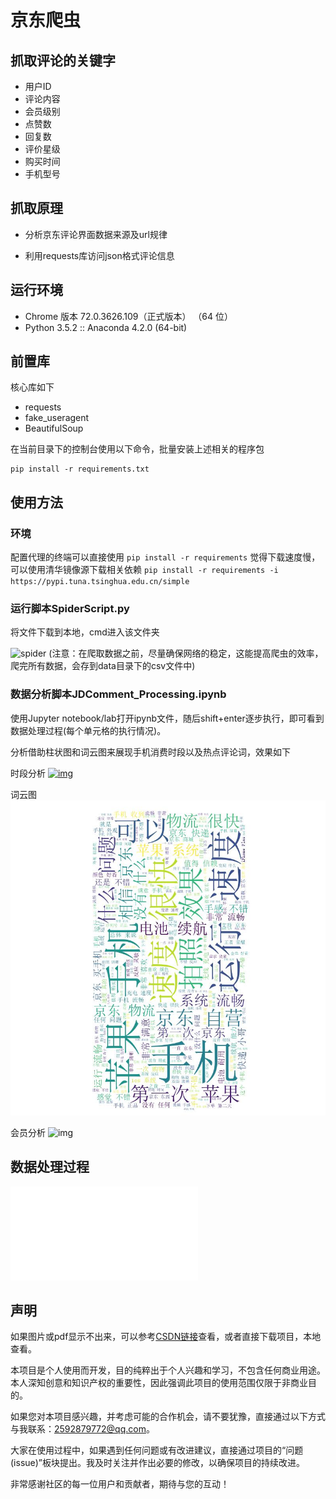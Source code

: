 # 京东爬虫

## 抓取评论的关键字

* 用户ID
* 评论内容
* 会员级别
* 点赞数
* 回复数
* 评价星级
* 购买时间
* 手机型号

## 抓取原理

* 分析京东评论界面数据来源及url规律

* 利用requests库访问json格式评论信息

## 运行环境

* Chrome 版本 72.0.3626.109（正式版本） （64 位）
* Python 3.5.2 :: Anaconda 4.2.0 (64-bit)

## 前置库

核心库如下

* requests
* fake_useragent
* BeautifulSoup

在当前目录下的控制台使用以下命令，批量安装上述相关的程序包

```
pip install -r requirements.txt
```

## 使用方法

### 环境

配置代理的终端可以直接使用
`pip install -r requirements`
觉得下载速度慢，可以使用清华镜像源下载相关依赖
`pip install -r requirements -i https://pypi.tuna.tsinghua.edu.cn/simple`

### 运行脚本SpiderScript.py
将文件下载到本地，cmd进入该文件夹

![spider](picture\Snipaste_2019-03-06_22-22-48.PNG) 
(注意：在爬取数据之前，尽量确保网络的稳定，这能提高爬虫的效率，爬完所有数据，会存到data目录下的csv文件中)

### 数据分析脚本JDComment_Processing.ipynb

使用Jupyter notebook/lab打开ipynb文件，随后shift+enter逐步执行，即可看到数据处理过程(每个单元格的执行情况)。

分析借助柱状图和词云图来展现手机消费时段以及热点评论词，效果如下

时段分析
[![img](picture/手机购买时段.png)](https://github.com/YuleZhang/JDComment_Spider/blob/master/picture/%E6%89%8B%E6%9C%BA%E8%B4%AD%E4%B9%B0%E6%97%B6%E6%AE%B5.png)

词云图
![img](picture/phoneComment.jpg)

会员分析
![img](picture/月消费与会员等级分析.png)

## 数据处理过程

![content](./数据库报告.pdf)

## 声明

如果图片或pdf显示不出来，可以参考[CSDN链接](https://blog.csdn.net/qq_41709370/article/details/106282229)查看，或者直接下载项目，本地查看。

本项目是个人使用而开发，目的纯粹出于个人兴趣和学习，不包含任何商业用途。本人深知创意和知识产权的重要性，因此强调此项目的使用范围仅限于非商业目的。

如果您对本项目感兴趣，并考虑可能的合作机会，请不要犹豫，直接通过以下方式与我联系：2592879772@qq.com。

大家在使用过程中，如果遇到任何问题或有改进建议，直接通过项目的“问题(issue)”板块提出。我及时关注并作出必要的修改，以确保项目的持续改进。

非常感谢社区的每一位用户和贡献者，期待与您的互动！
